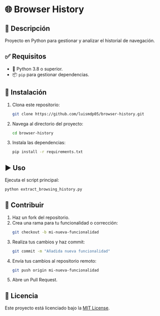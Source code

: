 # 🌐 Browser History

## 📖 Descripción

Proyecto en Python para gestionar y analizar el historial de navegación.

## ✅ Requisitos

- 🐍 Python 3.8 o superior.
- 📦 `pip` para gestionar dependencias.

## 🚀 Instalación

1. Clona este repositorio:
   ```bash
   git clone https://github.com/luismdp05/browser-history.git
   ```
2. Navega al directorio del proyecto:
   ```bash
   cd browser-history
   ```
3. Instala las dependencias:
   ```bash
   pip install -r requirements.txt
   ```

## ▶️ Uso

Ejecuta el script principal:
```bash
python extract_browsing_history.py
```

## 🤝 Contribuir

1. Haz un fork del repositorio.
2. Crea una rama para tu funcionalidad o corrección:
   ```bash
   git checkout -b mi-nueva-funcionalidad
   ```
3. Realiza tus cambios y haz commit:
   ```bash
   git commit -m "Añadida nueva funcionalidad"
   ```
4. Envía tus cambios al repositorio remoto:
   ```bash
   git push origin mi-nueva-funcionalidad
   ```
5. Abre un Pull Request.

## 📜 Licencia

Este proyecto está licenciado bajo la [MIT License](LICENSE).
